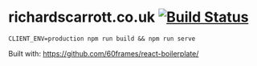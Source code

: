 # richardscarrott.co.uk [![Build Status](https://travis-ci.org/richardscarrott/richardscarrott.co.uk.svg?branch=master)](https://travis-ci.org/richardscarrott/richardscarrott.co.uk)

`CLIENT_ENV=production npm run build &&
npm run serve`

Built with: https://github.com/60frames/react-boilerplate/
